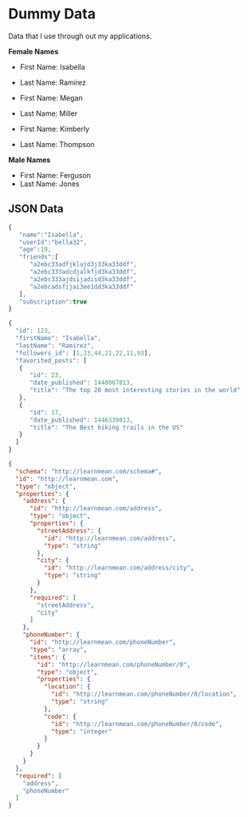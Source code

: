 # Dummy Data
Data that I use through out my applications.

**Female Names**
* First Name: Isabella
* Last Name: Ramirez

* First Name: Megan 
* Last Name: Miller

* First Name: Kimberly
* Last Name: Thompson

**Male Names**
* First Name: Ferguson
* Last Name: Jones


## JSON Data
```javascript
{  
   "name":"Isabella",
   "userId":"bella32",
   "age":19,
   "friends":[  
      "a2ebc33adfjklajd3j33ka33ddf",
      "a2ebc333adcdjalkfjd3ka33ddf",
      "a2ebc333ajdsijadisd3ka33ddf",
      "a2ebcadsfijai3ee1dd3ka33ddf"
   ],
   "subscription":true
}
```

```javascript
{
  "id": 123,
  "firstName": "Isabella",
  "lastName": "Ramirez",
  "followers_id": [1,23,44,21,22,11,93],
  "favorited_posts": [
   {
      "id": 23,
      "date_published": 1448067813,
      "title": "The top 20 most interesting stories in the world"
   },
   {
      "id": 17,
      "date_published": 1446339813,
      "title": "The Best hiking trails in the US"
   }
  ]
}
```

```json
{
  "schema": "http://learnmean.com/schema#",
  "id": "http://learnmean.com",
  "type": "object",
  "properties": {
    "address": {
      "id": "http://learnmean.com/address",
      "type": "object",
      "properties": {
        "streetAddress": {
          "id": "http://learnmean.com/address",
          "type": "string"
        },
        "city": {
          "id": "http://learnmean.com/address/city",
          "type": "string"
        }
      },
      "required": [
        "streetAddress",
        "city"
      ]
    },
    "phoneNumber": {
      "id": "http://learnmean.com/phoneNumber",
      "type": "array",
      "items": {
        "id": "http://learnmean.com/phoneNumber/0",
        "type": "object",
        "properties": {
          "location": {
            "id": "http://learnmean.com/phoneNumber/0/location",
            "type": "string"
          },
          "code": {
            "id": "http://learnmean.com/phoneNumber/0/code",
            "type": "integer"
          }
        }
      }
    }
  },
  "required": [
    "address",
    "phoneNumber"
  ]
}
```
